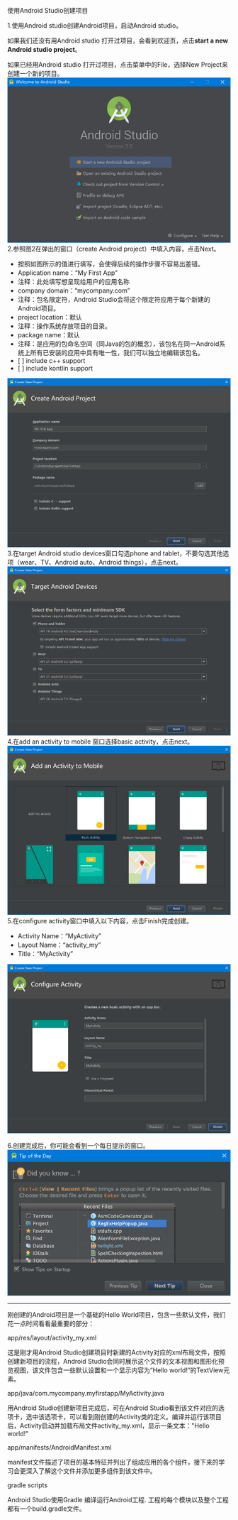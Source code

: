 使用Android Studio创建项目

1.使用Android studio创建Android项目，启动Android studio。

如果我们还没有用Android studio 打开过项目，会看到欢迎页，点击**start a new Android studio project**。

如果已经用Android studio 打开过项目，点击菜单中的File，选择New Project来创建一个新的项目。
![参照图1](./img/0001.png)
2.参照图2在弹出的窗口（create Android project）中填入内容，点击Next。
-	按照如图所示的值进行填写，会使得后续的操作步骤不容易出差错。
-	Application name：“My First App”
-	注释：此处填写想呈现给用户的应用名称
-	company domain：“mycompany.com”
-	注释：包名限定符，Android Studio会将这个限定符应用于每个新建的Android项目。
-	project location：默认
-	注释：操作系统存放项目的目录。
-	package name：默认
-	注释：是应用的包命名空间（同Java的包的概念），该包名在同一Android系统上所有已安装的应用中具有唯一性，我们可以独立地编辑该包名。
-    [ ] include c++ support
-    [ ] include kontlin support

![参照图2](./img/0002.png)
3.在target Android studio devices窗口勾选phone and tablet，不要勾选其他选项（wear、TV、Android auto、Android things），点击next。
![参照图3](./img/0003.png)
4.在add an activity to mobile 窗口选择basic activity，点击next。
![参照图4](./img/0004.png)
5.在configure activity窗口中填入以下内容，点击Finish完成创建。
-	Activity Name：“MyActivity”
-	Layout Name：“activity_my”
-	Title：“MyActivity”

![参照图5](./img/0005.png)

6.创建完成后，你可能会看到一个每日提示的窗口。
![参照图6](./img/0006.png)

- - -
刚创建的Android项目是一个基础的Hello World项目，包含一些默认文件，我们花一点时间看看最重要的部分：

app/res/layout/activity_my.xml

这是刚才用Android Studio创建项目时新建的Activity对应的xml布局文件，按照创建新项目的流程，Android Studio会同时展示这个文件的文本视图和图形化预览视图，该文件包含一些默认设置和一个显示内容为“Hello world!”的TextView元素。

app/java/com.mycompany.myfirstapp/MyActivity.java

用Android Studio创建新项目完成后，可在Android Studio看到该文件对应的选项卡，选中该选项卡，可以看到刚创建的Activity类的定义。编译并运行该项目后，Activity启动并加载布局文件activity_my.xml，显示一条文本："Hello world!"

app/manifests/AndroidManifest.xml

manifest文件描述了项目的基本特征并列出了组成应用的各个组件，接下来的学习会更深入了解这个文件并添加更多组件到该文件中。

gradle scripts

Android Studio使用Gradle 编译运行Android工程. 工程的每个模块以及整个工程都有一个build.gradle文件。